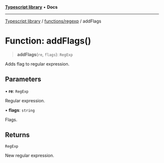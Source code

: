 [**Typescript library**](../../../index.md) • **Docs**

***

[Typescript library](../../../modules.md) / [functions/regexp](../index.md) / addFlags

# Function: addFlags()

> **addFlags**(`re`, `flags`): `RegExp`

Adds flag to regular expression.

## Parameters

• **re**: `RegExp`

Regular expression.

• **flags**: `string`

Flags.

## Returns

`RegExp`

New regular expression.

